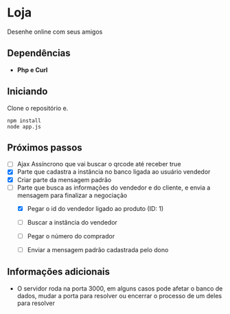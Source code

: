 # Loja

Desenhe online com seus amigos 

## Dependências

 - **Php e Curl**


## Iniciando

Clone o repositório e.

```shell
npm install
node app.js
```

## Próximos passos

- [ ] Ajax Assíncrono que vai buscar o qrcode até receber true
- [x] Parte que cadastra a instância no banco ligada ao usuário vendedor
- [x] Criar parte da mensagem padrão
- [ ] Parte que busca as informações do vendedor e do cliente, e envia a mensagem para finalizar a negociação
  - [x] Pegar o id do vendedor ligado ao produto (ID: 1)
  - [ ] Buscar a instância do vendedor
  - [ ] Pegar o número do comprador
  - [ ] Enviar a mensagem padrão cadastrada pelo dono
  
  
  
  
  

## Informações adicionais

 - O servidor roda na porta 3000, em alguns casos pode afetar o banco de dados, mudar a porta para resolver ou encerrar o processo de um deles para resolver
